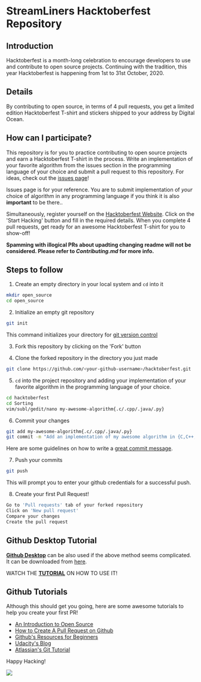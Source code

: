 # StreamLiners Hacktoberfest Repository

## Introduction

Hacktoberfest is a month-long celebration to encourage developers to use and contribute to open source projects.
Continuing with the tradition, this year Hacktoberfest is happening from 1st to 31st October, 2020.

## Details

By contributing to open source, in terms of 4 pull requests, you get a limited edition Hacktoberfest T-shirt and stickers shipped to your address by Digital Ocean.

## How can I participate?

This repository is for you to practice contributing to open source projects and earn a Hacktoberfest T-shirt in the process. Write an implementation of your favorite algorithm from the issues section in the programming language of your choice and submit a pull request to this repository. For ideas, check out the [issues page](https://github.com/iltwats/hacktoberfest/issues)!

Issues page is for your reference. You are to submit implementation of *your* choice of algorithm in any programming language if you think it is also **important** to be there..

Simultaneously, register yourself on the [Hacktoberfest Website](https://hacktoberfest.digitalocean.com/). Click on the 'Start Hacking' button and fill in the required details. When you complete 4 pull requests, get ready for an awesome Hacktoberfest T-shirt for you to show-off!

**Spamming with illogical PRs about upadting changing readme will not be considered. Please refer to *Contributing.md* for more info.**


## Steps to follow

1. Create an empty directory in your local system and `cd` into it
```bash
mkdir open_source
cd open_source
```

2. Initialize an empty git repository
```bash
git init
```
This command initializes your directory for [git version control](https://www.digitalocean.com/community/tutorials/how-to-contribute-to-open-source-getting-started-with-git)

3. Fork this repository by clicking on the 'Fork' button

4. Clone the forked repository in the directory you just made
```bash
git clone https://github.com/<your-github-username>/hacktoberfest.git
```
5. `cd` into the project repository and adding your implementation of your favorite algorithm in the programming language of your choice.
```bash
cd hacktoberfest
cd Sorting
vim/subl/gedit/nano my-awesome-algorithm{.c/.cpp/.java/.py}
```
6. Commit your changes
```bash
git add my-awesome-algorithm{.c/.cpp/.java/.py}
git commit -m "Add an implementation of my awesome algorithm in {C,C++,Java,Python}"
```
Here are some guidelines on how to write a [great commit message](https://gist.github.com/robertpainsi/b632364184e70900af4ab688decf6f53).

7. Push your commits
```bash
git push
```
This will prompt you to enter your github credentials for a successful push.

8. Create your first Pull Request!
```bash
Go to 'Pull requests' tab of your forked repository
Click on 'New pull request'
Compare your changes
Create the pull request
```
## Github Desktop Tutorial
<u>**Github Desktop**</u> can be also used if the above method seems complicated. It can be downloaded from [here](https://desktop.github.com/).

WATCH THE [**TUTORIAL**](https://www.youtube.com/watch?v=77W2JSL7-r8) ON HOW TO USE IT!

## Github Tutorials
Although this should get you going, here are some awesome tutorials to help you create your first PR!
* [An Introduction to Open Source](https://www.digitalocean.com/community/tutorial_series/an-introduction-to-open-source)
* [How to Create A Pull Request on Github](https://www.digitalocean.com/community/tutorials/how-to-create-a-pull-request-on-github)
* [Github's Resources for Beginners](https://try.github.io/)
* [Udacity's Blog](https://blog.udacity.com/2015/06/a-beginners-git-github-tutorial.html)
* [Atlassian's Git Tutorial](https://www.atlassian.com/git/tutorials)

Happy Hacking!

  ![](https://media.giphy.com/media/L1R1tvI9svkIWwpVYr/giphy.gif)


